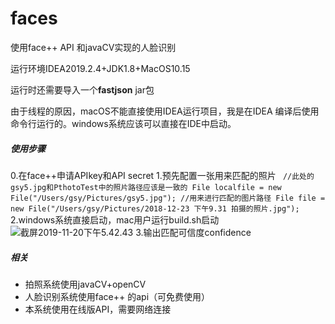 # faces
使用face++ API 和javaCV实现的人脸识别

运行环境IDEA2019.2.4+JDK1.8+MacOS10.15

运行时还需要导入一个**fastjson** jar包

由于线程的原因，macOS不能直接使用IDEA运行项目，我是在IDEA 编译后使用命令行运行的。windows系统应该可以直接在IDE中启动。
#####     使用步骤
0.在face++申请APIkey和API secret
1.预先配置一张用来匹配的照片
` //此处的gsy5.jpg和PthotoTest中的照片路径应该是一致的
        File localfile = new File("/Users/gsy/Pictures/gsy5.jpg");
        //用来进行匹配的图片路径
        File file = new File("/Users/gsy/Pictures/2018-12-23 下午9.31 拍摄的照片.jpg");`
 2.windows系统直接启动，mac用户运行build.sh启动 
      ![截屏2019-11-20下午5.42.43](media/15712173173706/%E6%88%AA%E5%B1%8F2019-11-20%E4%B8%8B%E5%8D%885.42.43.png)
3.输出匹配可信度confidence

##### 相关
* 拍照系统使用javaCV+openCV
* 人脸识别系统使用face++ 的api（可免费使用）
* 本系统使用在线版API，需要网络连接
